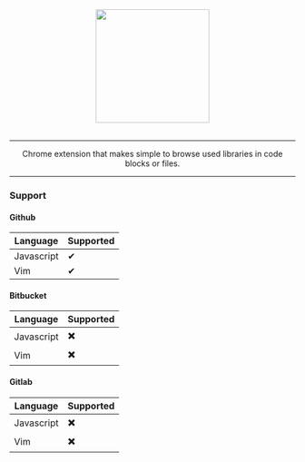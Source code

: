 <div align="center">
  <a href="https://github.com/sebastianvera/nosey">
    <img width="200" heigth="200" src="https://github.com/sebastianvera/nosey/raw/master/images/noseysquare.png">
  </a>
  <br>
  <br>
  <hr>
  <p>
    Chrome extension that makes simple to browse used libraries in code blocks or files.
  <p>
  <hr>
</div>

### Support

#### Github

Language   | Supported
---        | ---
Javascript | ✔
Vim        | ✔ 

#### Bitbucket

Language   | Supported
---        | ---
Javascript | ✖️
Vim        | ✖️ 

#### Gitlab

Language   | Supported
---        | ---
Javascript | ✖️
Vim        | ✖️ 
